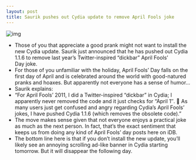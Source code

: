 ```yaml
---
layout: post
title: Saurik pushes out Cydia update to remove April Fools joke
---
```

![img](http://media.idownloadblog.com/wp-content/uploads/2012/03/Cydia-1.1.6.jpg)
* Those of you that appreciate a good prank might not want to install the new Cydia update. Saurik just announced that he has pushed out Cydia 1.1.6 to remove last year’s Twitter-inspired “dickbar” April Fools’ Day joke.
* For those of you unfamiliar with the holiday, April Fools’ Day falls on the first day of April and is celebrated around the world with good-natured pranks and hoaxes. But apparently not everyone has a sense of humor…
* Saurik explains:
* “For April Fools’ 2011, I did a Twitter-inspired “dickbar” in Cydia; I apparently never removed the code and it just checks for “April 1″. 🙁 As many users just get confused and angry regarding Cydia’s April Fools’ jokes, I have pushed Cydia 1.1.6 (which removes the obsolete code).”
* The move makes sense given that not everyone enjoys a practical joke as much as the next person. In fact, that’s the exact sentiment that keeps us from doing any kind of April Fools’ day posts here on iDB.
* The bottom line here is that if you don’t install the new update, you’ll likely see an annoying scrolling ad-like banner in Cydia starting tomorrow. But it will disappear the following day.

